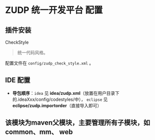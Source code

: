 # ZUDP 统一开发平台 配置

## 插件安装

CheckStyle

> 统一代码风格。

配置文件在 `config/zudp_check_style.xml` 。

## IDE 配置

- __导包顺序__：`idea` 见 __idea/zudp.xml__（放置在用户目录下的.ideaXxx/config/codestyles/中），
`eclipse` 见 __eclipse/zudp.importorder__（直接导入即可）


## 该模块为maven父模块，主要管理所有子模块，如common、mm、 web
